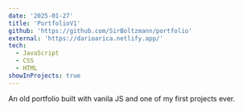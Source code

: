 ```yaml
---
date: '2025-01-27'
title: 'PortfolioV1'
github: 'https://github.com/SirBoltzmann/portfolio'
external: 'https://darioarica.netlify.app/'
tech:
  - JavaScript
  - CSS
  - HTML
showInProjects: true
---
```


An old portfolio built with vanila JS and one of my first projects ever.

